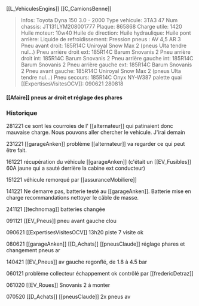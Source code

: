 [[L_VehiculesEngins]] [[C_CamionsBenne]]

> Infos: Toyota Dyna 150 3.0 - 2000
Type vehicule: 3TA3 47
Num chassis: JT131LYM208001777
Plaque: 865868
Charge utile: 1420
Huile moteur: 10w40
Huile de direction:
Huile hydraulique:
Huile pont arrière:
Liquide de refroidissement:
Pression pneus : AV 4,5 AR 3
Pneu avant droit: 185R14C Uniroyal Snow Max 2 (pneus Ulta tendre nul...)
Pneu arrière droit ext: 185R14C Barum Snovanis 2
Pneu arrière droit int: 185R14C Barum Snovanis 2
Pneu arrière gauche int: 185R14C Barum Snovanis 2
Pneu arrière gauche ext: 185R14C Barum Snovanis 2
Pneu avant gauche: 185R14C Uniroyal Snow Max 2 (pneus Ulta tendre nul...)
Pneu secours: 185R14C Onyx NY-W387 palette quai
[[ExpertisesVisitesOCV]]: 090621 280818


#### [[Afaire]] pneus ar droit et réglage des phares

### Historique
281221 ce sont les courroies de l' [[alternateur]] qui patinaient donc mauvaise charge. Nous pouvons aller chercher le vehicule. J'irai demain

231221 [[garageAnken]] problème [[alternateur]] va regarder ce qui peut être fait. 

161221 récupération du véhicule [[garageAnken]] (c'était un [[EV_Fusibles]] 60A jaune qui a sauté derrière la cabine ext conducteur)

151221 véhicule remorqué par [[assuranceMobiliere]]

141221 Ne demarre pas, batterie testé au [[garageAnken]]. Batterie mise en charge recommandations nettoyer le câble de masse.

241121 [[technomag]] batteries changée

091121 [[EV_Pneus]] pneu avant gauche clou

090621 [[ExpertisesVisitesOCV]] 13h20 piste 7 visite ok

080621 [[garageAnken]] [[D_Achats]] [[pneusClaude]] réglage phares et changement pneus ar 

140421 [[EV_Pneus]] av gauche regonflé, de 1.8 à 4.5 bar

060121 problème collecteur échappement ok contrôlé par [[fredericDetraz]]

061020 [[EV_Roues]] Snovanis 2 à monter

070520 [[D_Achats]] [[pneusClaude]] 2x pneus av 
